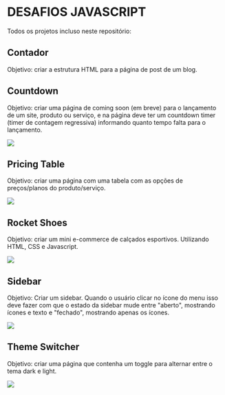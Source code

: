 # DESAFIOS JAVASCRIPT

Todos os projetos incluso neste repositório:

## Contador
Objetivo: criar a estrutura HTML para a página de post de um blog.

## Countdown
Objetivo: criar uma página de coming soon (em breve) para o lançamento de um site, produto ou serviço, e na página deve ter um countdown timer (timer de contagem regressiva) informando quanto tempo falta para o lançamento.

<img src="https://github.com/igorbeckt/countdown/raw/master/assets/pronto.png?raw=true">

## Pricing Table
Objetivo: criar uma página com uma tabela com as opções de preços/planos do produto/serviço.

<img src="https://github.com/igorbeckt/Pricing-Table/raw/master/assets/pronto.png?raw=true">

## Rocket Shoes
Objetivo: criar um mini e-commerce de calçados esportivos. Utilizando HTML, CSS e Javascript.

<img src="https://github.com/igorbeckt/RocketShoes/raw/master/assets/pronto.png?raw=true">

## Sidebar
Objetivo: Criar um sidebar. Quando o usuário clicar no ícone do menu isso deve fazer com que o estado da sidebar mude entre "aberto", mostrando ícones e texto e "fechado", mostrando apenas os ícones.

<img src="https://github.com/igorbeckt/Sidebar/raw/master/assets/pronto.png?raw=true">

## Theme Switcher
Objetivo: criar uma página que contenha um toggle para alternar entre o tema dark e light.

<img src="https://github.com/igorbeckt/Theme-Switcher/raw/master/assets/pronto.png?raw=true">
